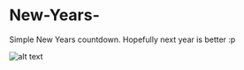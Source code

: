 # New-Years-
Simple New Years countdown. Hopefully next year is better :p


![alt text](https://github.com/Raakeshm1738/New-Years-/blob/main/screenshot.jpg?raw=true)

